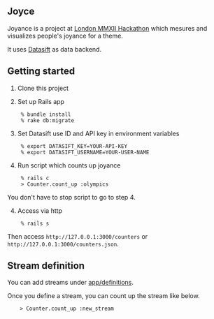 ## Joyce

Joyance is a project at [London MMXII Hackathon](http://mmxiihack.org) which
mesures and visualizes people's joyance for a theme.

It uses [Datasift](http://datasift.com/) as data backend.

## Getting started

1. Clone this project

2. Set up Rails app

        % bundle install
        % rake db:migrate

3. Set Datasift use ID and API key in environment variables

        % export DATASIFT_KEY=YOUR-API-KEY
        % export DATASIFT_USERNAME=YOUR-USER-NAME

3. Run script which counts up joyance

        % rails c
        > Counter.count_up :olympics
You don't have to stop script to go to step 4.

4. Access via http

        % rails s
Then access `http://127.0.0.1:3000/counters` or `http://127.0.0.1:3000/counters.json`.

## Stream definition

You can add streams under [app/definitions](https://github.com/ono/joyance/tree/master/app/definitions).

Once you define a stream, you can count up the stream like below.

        > Counter.count_up :new_stream



